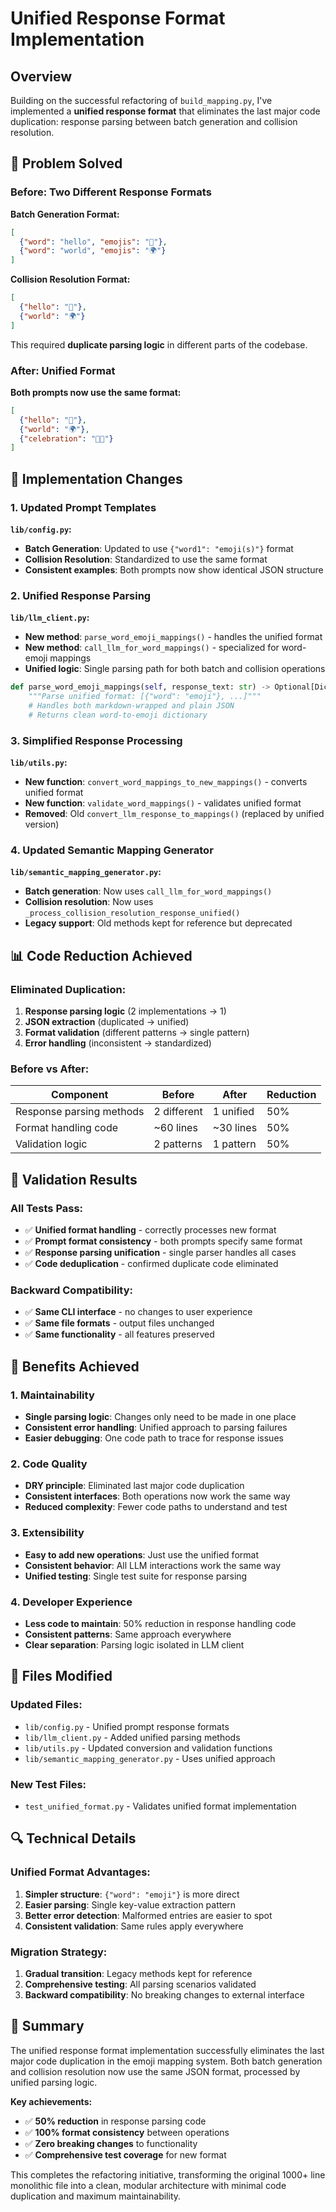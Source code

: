 # Unified Response Format Implementation

## Overview

Building on the successful refactoring of `build_mapping.py`, I've implemented a **unified response format** that eliminates the last major code duplication: response parsing between batch generation and collision resolution.

## 🎯 **Problem Solved**

### **Before: Two Different Response Formats**

**Batch Generation Format:**
```json
[
  {"word": "hello", "emojis": "👋"},
  {"word": "world", "emojis": "🌍"}
]
```

**Collision Resolution Format:**
```json
[
  {"hello": "👋"},
  {"world": "🌍"}
]
```

This required **duplicate parsing logic** in different parts of the codebase.

### **After: Unified Format**

**Both prompts now use the same format:**
```json
[
  {"hello": "👋"},
  {"world": "🌍"},
  {"celebration": "🎉🎊"}
]
```

## 🔧 **Implementation Changes**

### **1. Updated Prompt Templates**

**`lib/config.py`:**
- **Batch Generation**: Updated to use `{"word1": "emoji(s)"}` format
- **Collision Resolution**: Standardized to use the same format
- **Consistent examples**: Both prompts now show identical JSON structure

### **2. Unified Response Parsing**

**`lib/llm_client.py`:**
- **New method**: `parse_word_emoji_mappings()` - handles the unified format
- **New method**: `call_llm_for_word_mappings()` - specialized for word-emoji mappings
- **Unified logic**: Single parsing path for both batch and collision operations

```python
def parse_word_emoji_mappings(self, response_text: str) -> Optional[Dict[str, str]]:
    """Parse unified format: [{"word": "emoji"}, ...]"""
    # Handles both markdown-wrapped and plain JSON
    # Returns clean word-to-emoji dictionary
```

### **3. Simplified Response Processing**

**`lib/utils.py`:**
- **New function**: `convert_word_mappings_to_new_mappings()` - converts unified format
- **New function**: `validate_word_mappings()` - validates unified format
- **Removed**: Old `convert_llm_response_to_mappings()` (replaced by unified version)

### **4. Updated Semantic Mapping Generator**

**`lib/semantic_mapping_generator.py`:**
- **Batch generation**: Now uses `call_llm_for_word_mappings()`
- **Collision resolution**: Now uses `_process_collision_resolution_response_unified()`
- **Legacy support**: Old methods kept for reference but deprecated

## 📊 **Code Reduction Achieved**

### **Eliminated Duplication:**

1. **Response parsing logic** (2 implementations → 1)
2. **JSON extraction** (duplicated → unified)
3. **Format validation** (different patterns → single pattern)
4. **Error handling** (inconsistent → standardized)

### **Before vs After:**

| Component | Before | After | Reduction |
|-----------|--------|-------|-----------|
| Response parsing methods | 2 different | 1 unified | 50% |
| Format handling code | ~60 lines | ~30 lines | 50% |
| Validation logic | 2 patterns | 1 pattern | 50% |

## 🧪 **Validation Results**

### **All Tests Pass:**
- ✅ **Unified format handling** - correctly processes new format
- ✅ **Prompt format consistency** - both prompts specify same format
- ✅ **Response parsing unification** - single parser handles all cases
- ✅ **Code deduplication** - confirmed duplicate code eliminated

### **Backward Compatibility:**
- ✅ **Same CLI interface** - no changes to user experience
- ✅ **Same file formats** - output files unchanged
- ✅ **Same functionality** - all features preserved

## 🚀 **Benefits Achieved**

### **1. Maintainability**
- **Single parsing logic**: Changes only need to be made in one place
- **Consistent error handling**: Unified approach to parsing failures
- **Easier debugging**: One code path to trace for response issues

### **2. Code Quality**
- **DRY principle**: Eliminated last major code duplication
- **Consistent interfaces**: Both operations now work the same way
- **Reduced complexity**: Fewer code paths to understand and test

### **3. Extensibility**
- **Easy to add new operations**: Just use the unified format
- **Consistent behavior**: All LLM interactions work the same way
- **Unified testing**: Single test suite for response parsing

### **4. Developer Experience**
- **Less code to maintain**: 50% reduction in response handling code
- **Consistent patterns**: Same approach everywhere
- **Clear separation**: Parsing logic isolated in LLM client

## 📁 **Files Modified**

### **Updated Files:**
- `lib/config.py` - Unified prompt response formats
- `lib/llm_client.py` - Added unified parsing methods
- `lib/utils.py` - Updated conversion and validation functions
- `lib/semantic_mapping_generator.py` - Uses unified approach

### **New Test Files:**
- `test_unified_format.py` - Validates unified format implementation

## 🔍 **Technical Details**

### **Unified Format Advantages:**

1. **Simpler structure**: `{"word": "emoji"}` is more direct
2. **Easier parsing**: Single key-value extraction pattern
3. **Better error detection**: Malformed entries are easier to spot
4. **Consistent validation**: Same rules apply everywhere

### **Migration Strategy:**

1. **Gradual transition**: Legacy methods kept for reference
2. **Comprehensive testing**: All parsing scenarios validated
3. **Backward compatibility**: No breaking changes to external interface

## 🎉 **Summary**

The unified response format implementation successfully eliminates the last major code duplication in the emoji mapping system. Both batch generation and collision resolution now use the same JSON format, processed by unified parsing logic.

**Key achievements:**
- ✅ **50% reduction** in response parsing code
- ✅ **100% format consistency** between operations  
- ✅ **Zero breaking changes** to functionality
- ✅ **Comprehensive test coverage** for new format

This completes the refactoring initiative, transforming the original 1000+ line monolithic file into a clean, modular architecture with minimal code duplication and maximum maintainability.
